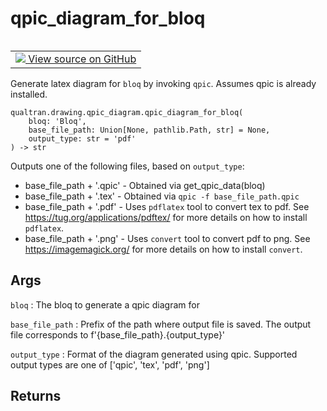 # qpic_diagram_for_bloq


<table class="tfo-notebook-buttons tfo-api nocontent" align="left">
<td>
  <a target="_blank" href="https://github.com/quantumlib/Qualtran/blob/main/qualtran/drawing/qpic_diagram.py#L381-L413">
    <img src="https://www.tensorflow.org/images/GitHub-Mark-32px.png" />
    View source on GitHub
  </a>
</td>
</table>



Generate latex diagram for `bloq` by invoking `qpic`. Assumes qpic is already installed.


<pre class="devsite-click-to-copy prettyprint lang-py tfo-signature-link">
<code>qualtran.drawing.qpic_diagram.qpic_diagram_for_bloq(
    bloq: 'Bloq',
    base_file_path: Union[None, pathlib.Path, str] = None,
    output_type: str = &#x27;pdf&#x27;
) -> str
</code></pre>



<!-- Placeholder for "Used in" -->

Outputs one of the following files, based on `output_type`:
 - base_file_path + '.qpic' - Obtained via get_qpic_data(bloq)
 - base_file_path + '.tex' - Obtained via `qpic -f base_file_path.qpic`
 - base_file_path + '.pdf' - Uses `pdflatex` tool to convert tex to pdf. See
    https://tug.org/applications/pdftex/ for more details on how to install `pdflatex`.
 - base_file_path + '.png' - Uses `convert` tool to convert pdf to png. See
    https://imagemagick.org/ for more details on how to install `convert`.

<h2 class="add-link">Args</h2>

`bloq`<a id="bloq"></a>
: The bloq to generate a qpic diagram for

`base_file_path`<a id="base_file_path"></a>
: Prefix of the path where output file is saved. The output file corresponds
  to f'{base_file_path}.{output_type}'

`output_type`<a id="output_type"></a>
: Format of the diagram generated using qpic. Supported output types are one of
  ['qpic', 'tex', 'pdf', 'png']




<h2 class="add-link">Returns</h2>


